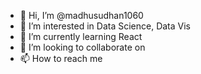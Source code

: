 - 👋 Hi, I’m @madhusudhan1060
- 👀 I’m interested in Data Science, Data Vis
- 🌱 I’m currently learning React
- 💞️ I’m looking to collaborate on
- 📫 How to reach me 

<!---
madhusudhan1060/madhusudhan1060 is a ✨ special ✨ repository because its `README.md` (this file) appears on your GitHub profile.
You can click the Preview link to take a look at your changes.
--->
